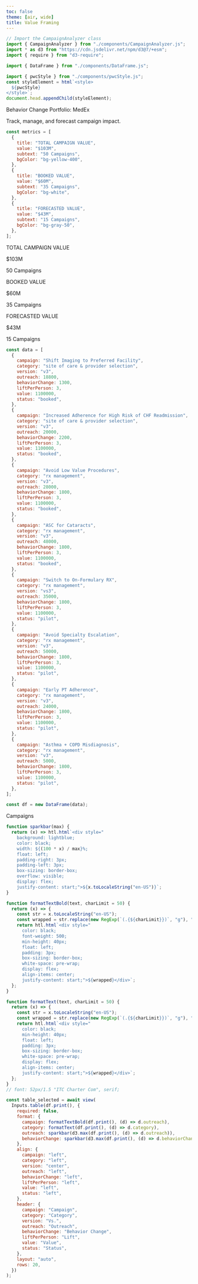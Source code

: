 ```yaml
---
toc: false
theme: [air, wide]
title: Value Framing
---
```


```js
// Import the CampaignAnalyzer class
import { CampaignAnalyzer } from "./components/CampaignAnalyzer.js";
import * as d3 from "https://cdn.jsdelivr.net/npm/d3@7/+esm";
import { require } from "d3-require";
```

```js
import { DataFrame } from "./components/DataFrame.js";
```

```js
import { pwcStyle } from "./components/pwcStyle.js";
const styleElement = html`<style>
  ${pwcStyle}
</style>`;
document.head.appendChild(styleElement);
```

<div class="page-title-header ">
<div class="page-title ">
Behavior Change Portfolio: MedEx
</div>
<div class="horizontal-line"></div>

Track, manage, and forecast campaign impact.

</div>

```js
const metrics = [
  {
    title: "TOTAL CAMPAIGN VALUE",
    value: "$103M",
    subtext: "50 Campaigns",
    bgColor: "bg-yellow-400",
  },
  {
    title: "BOOKED VALUE",
    value: "$60M",
    subtext: "35 Campaigns",
    bgColor: "bg-white",
  },
  {
    title: "FORECASTED VALUE",
    value: "$43M",
    subtext: "15 Campaigns",
    bgColor: "bg-gray-50",
  },
];
```

<div class="full-width-section">
  <div class="content-container">
<div class="grid">
  <div class="card card-yellow">
    <div>
      <p class="text-header">TOTAL CAMPAIGN VALUE</p>
      <p class="horizontal-line"></p>
      <p class="text-title">$103M</p>
      <p class="text-subtext">50 Campaigns</p>
    </div>
  </div>

  <!-- Second Card (White) -->
  <div class="card card-white">
    <div>
      <p class="text-header">BOOKED VALUE</p>
      <div class="horizontal-line"></div>
      <p class="text-title">$60M</p>
      <p class="text-subtext">35 Campaigns</p>
    </div>
  </div>

  <!-- Third Card (Gray) -->
  <div class="card card-white">
    <div>
      <p class="text-header">FORECASTED VALUE</p>
      <div class="horizontal-line"></div>
      <p class="text-title">$43M</p>
      <p class="text-subtext">15 Campaigns</p>
    </div>
  </div>
</div>

```js
const data = [
  {
    campaign: "Shift Imaging to Preferred Facility",
    category: "site of care & provider selection",
    version: "v3",
    outreach: 18800,
    behaviorChange: 1300,
    liftPerPerson: 3,
    value: 1100000,
    status: "booked",
  },
  {
    campaign: "Increased Adherence for High Risk of CHF Readmission",
    category: "site of care & provider selection",
    version: "v3",
    outreach: 20000,
    behaviorChange: 2200,
    liftPerPerson: 3,
    value: 1100000,
    status: "booked",
  },
  {
    campaign: "Avoid Low Value Procedures",
    category: "rx management",
    version: "v3",
    outreach: 28000,
    behaviorChange: 1800,
    liftPerPerson: 3,
    value: 1100000,
    status: "booked",
  },
  {
    campaign: "ASC for Cataracts",
    category: "rx management",
    version: "v3",
    outreach: 48000,
    behaviorChange: 1800,
    liftPerPerson: 3,
    value: 1100000,
    status: "booked",
  },
  {
    campaign: "Switch to On-Formulary RX",
    category: "rx management",
    version: "vs3",
    outreach: 35000,
    behaviorChange: 1800,
    liftPerPerson: 3,
    value: 1100000,
    status: "pilot",
  },
  {
    campaign: "Avoid Specialty Escalation",
    category: "rx management",
    version: "v3",
    outreach: 50000,
    behaviorChange: 1800,
    liftPerPerson: 3,
    value: 1100000,
    status: "pilot",
  },
  {
    campaign: "Early PT Adherence",
    category: "rx management",
    version: "v3",
    outreach: 24000,
    behaviorChange: 1800,
    liftPerPerson: 3,
    value: 1100000,
    status: "pilot",
  },
  {
    campaign: "Asthma + COPD Misdiagnosis",
    category: "rx management",
    version: "v3",
    outreach: 5000,
    behaviorChange: 1800,
    liftPerPerson: 3,
    value: 1100000,
    status: "pilot",
  },
];

const df = new DataFrame(data);
```

<div class = "card">
<div class = "table-header-style">

Campaigns

</div>

```js
function sparkbar(max) {
  return (x) => htl.html`<div style="
    background: lightblue;
    color: black;
    width: ${(100 * x) / max}%;
    float: left;
    padding-right: 3px;
    padding-left: 3px;
    box-sizing: border-box;
    overflow: visible;
    display: flex;
    justify-content: start;">${x.toLocaleString("en-US")}`;
}

function formatTextBold(text, charLimit = 50) {
  return (x) => {
    const str = x.toLocaleString("en-US");
    const wrapped = str.replace(new RegExp(`(.{${charLimit}})`, "g"), "$1\n");
    return htl.html`<div style="
      color: black;
      font-weight: 500;
      min-height: 40px;
      float: left;
      padding: 3px;
      box-sizing: border-box;
      white-space: pre-wrap;
      display: flex;
      align-items: center;
      justify-content: start;">${wrapped}</div>`;
  };
}

function formatText(text, charLimit = 50) {
  return (x) => {
    const str = x.toLocaleString("en-US");
    const wrapped = str.replace(new RegExp(`(.{${charLimit}})`, "g"), "$1\n");
    return htl.html`<div style="
      color: black;
      min-height: 40px;
      float: left;
      padding: 3px;
      box-sizing: border-box;
      white-space: pre-wrap;
      display: flex;
      align-items: center;
      justify-content: start;">${wrapped}</div>`;
  };
}
// font: 52px/1.5 "ITC Charter Com", serif;

const table_selected = await view(
  Inputs.table(df.print(), {
    required: false,
    format: {
      campaign: formatTextBold(df.print(), (d) => d.outreach),
      category: formatText(df.print(), (d) => d.category),
      outreach: sparkbar(d3.max(df.print(), (d) => d.outreach)),
      behaviorChange: sparkbar(d3.max(df.print(), (d) => d.behaviorChange)),
    },
    align: {
      campaign: "left",
      category: "left",
      version: "center",
      outreach: "left",
      behaviorChange: "left",
      liftPerPerson: "left",
      value: "left",
      status: "left",
    },
    header: {
      campaign: "Campaign",
      category: "Category",
      version: "Vs.",
      outreach: "Outreach",
      behaviorChange: "Behavior Change",
      liftPerPerson: "Lift",
      value: "Value",
      status: "Status",
    },
    layout: "auto",
    rows: 20,
  })
);
```

</div>
</div>

